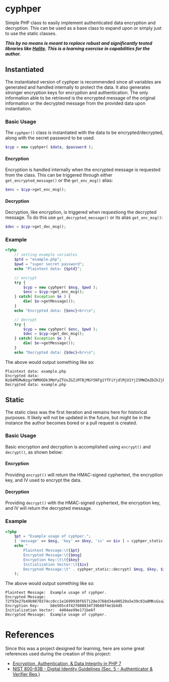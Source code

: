 # cyphper
Simple PHP class to easily implement authenticated data encryption and decryption. This can be used as a base class to expand upon or simply just to use the static classes.

***This by no means is meant to replace robust and significantly tested libraries like [Halite](https://github.com/paragonie/halite). This is a learning exercise in capabilities for the author.***

## Instantiated
The instantiated version of cyphper is recommended since all variables are generated and handled internally to protect the data. It also generates stronger encryption keys for encryption and authentication. The only information able to be retrieved is the encrypted message of the original information or the decrypted message from the provided data upon instantiation.

### Basic Usage
The `cyphper()` class is instantiated with the data to be encrypted/decrypted, along with the secret password to be used.
```php
$cyp = new cyphper( $data, $password );
```

#### Encryption
Encryption is handled internally when the encrypted message is requested from the class. This can be triggered through either `get_encrypted_message()` or the `get_enc_msg()` alias:
```php
$enc = $cyp->get_enc_msg();
```

#### Decryption
Decryption, like encryption, is triggered when requestiong the decrypted message. To do this use `get_decrypted_message()` or its alias `get_enc_msg()`:
```php
$dec = $cyp->get_dec_msg();
```

### Example
```php
<?php
	// setting example variables
	$ptd = "example.php";
	$pwd = "super secret password";
	echo "Plaintext data: {$ptd}";

	// encrypt
	try {
		$cyp = new cyphper( $msg, $pwd );
		$enc = $cyp->get_enc_msg();
	} catch( Exception $e ) {
		die( $e->getMessage());
	}
	echo "Encrypted data: {$enc}<br>\n";

	// decrypt
	try {
		$cyp = new cyphper( $enc, $pwd );
		$dec = $cyp->get_dec_msg();
	} catch( Exception $e ) {
		die( $e->getMessage());
	}
	echo "Decrypted data: {$dec}<br>\n";
```
The above would output something like so:
```
Plaintext data: example.php
Encrypted data: NzQ4MGMwNzgxYWM0ODk3MmYyZTUxZGZiMTBjMGY5NTg1YTFiYjdlMjU1YjI5MWZmZDZkZjkzZjFiZjQ0MmVjZB4JVj5Q6tAXGg9tqhMzPZTi5PsxFcNO5szDN78g/Qb2
Decrypted data: example.php
```

## Static
The static class was the first iteration and remains here for historical purposes. It likely will not be updated in the future, but might be in the instance the author becomes bored or a pull request is created.

### Basic Usage
Basic encryption and decryption is accomplished using `encrypt()` and `decrypt()`, as shown below:

#### Encryption
Providing `encrypt()` will return the HMAC-signed cyphertext, the encryption key, and IV used to encrypt the data.

#### Decryption
Providing `decrypt()` with the HMAC-signed cyphertext, the encryption key, and IV will return the decrypted message.

### Example
```php
<?php
	$pt = "Example usage of cyphper.";
	[ 'message' => $msg, 'key' => $key, 'iv' => $iv ] = cyphper_static::encrypt( $pt );
	echo "
		Plaintext Message:\t{$pt}
		Encrypted Message:\t{$msg}
		Encryption Key:\t\t{$key}
		Initialization Vector:\t{$iv}
		Decrypted Message:\t" . cyphper_static::decrypt( $msg, $key, $iv )
	);
```

The above would output something like so:
```
Plaintext Message:	Example usage of cyphper.
Encrypted Message:	72f93e27b49b9870374cc0cc1e1699930f657128e3768d34a90520a5e39c03a8MKsGsaZ1IuIqywqkXGwvx1/UFTpyZEXgMQ==
Encryption Key:		b8e505c4f42f808834f39b60f4e1b4d5
Initialization Vector:	4404ee99e171be6f
Decrypted Message:	Example usage of cyphper.
```

# References
Since this was a project designed for learning, here are some great references used during the creation of this project:
- [Encryption, Authentication, & Data Integrity in PHP 7](https://www.zimuel.it/slides/zendcon2016/encrypt#/)
- [NIST 800-63B - Digital Identity Guidelines (Sec. 5 - Authenticator & Verifier Req.)](https://pages.nist.gov/800-63-3/sp800-63b.html#sec5)
